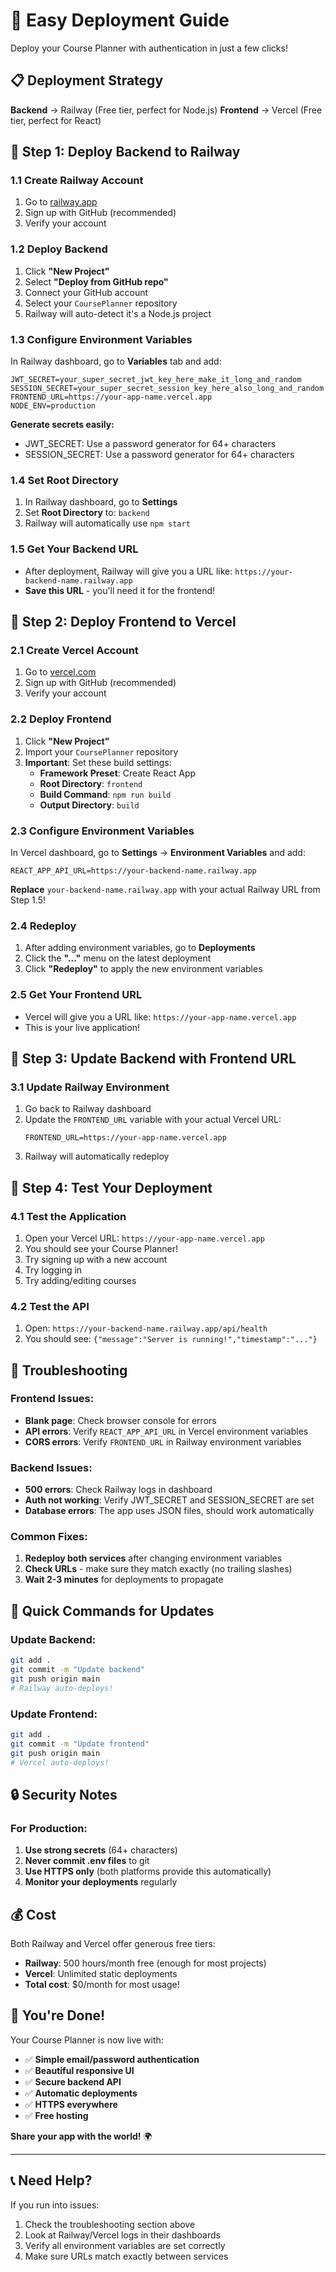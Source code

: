 # 🚀 Easy Deployment Guide

Deploy your Course Planner with authentication in just a few clicks!

## 📋 Deployment Strategy

**Backend** → Railway (Free tier, perfect for Node.js)
**Frontend** → Vercel (Free tier, perfect for React)

## 🎯 Step 1: Deploy Backend to Railway

### 1.1 Create Railway Account
1. Go to [railway.app](https://railway.app)
2. Sign up with GitHub (recommended)
3. Verify your account

### 1.2 Deploy Backend
1. Click **"New Project"**
2. Select **"Deploy from GitHub repo"**
3. Connect your GitHub account
4. Select your `CoursePlanner` repository
5. Railway will auto-detect it's a Node.js project

### 1.3 Configure Environment Variables
In Railway dashboard, go to **Variables** tab and add:

```
JWT_SECRET=your_super_secret_jwt_key_here_make_it_long_and_random
SESSION_SECRET=your_super_secret_session_key_here_also_long_and_random
FRONTEND_URL=https://your-app-name.vercel.app
NODE_ENV=production
```

**Generate secrets easily:**
- JWT_SECRET: Use a password generator for 64+ characters
- SESSION_SECRET: Use a password generator for 64+ characters

### 1.4 Set Root Directory
1. In Railway dashboard, go to **Settings**
2. Set **Root Directory** to: `backend`
3. Railway will automatically use `npm start`

### 1.5 Get Your Backend URL
- After deployment, Railway will give you a URL like: `https://your-backend-name.railway.app`
- **Save this URL** - you'll need it for the frontend!

## 🎯 Step 2: Deploy Frontend to Vercel

### 2.1 Create Vercel Account
1. Go to [vercel.com](https://vercel.com)
2. Sign up with GitHub (recommended)
3. Verify your account

### 2.2 Deploy Frontend
1. Click **"New Project"**
2. Import your `CoursePlanner` repository
3. **Important**: Set these build settings:
   - **Framework Preset**: Create React App
   - **Root Directory**: `frontend`
   - **Build Command**: `npm run build`
   - **Output Directory**: `build`

### 2.3 Configure Environment Variables
In Vercel dashboard, go to **Settings** → **Environment Variables** and add:

```
REACT_APP_API_URL=https://your-backend-name.railway.app
```

**Replace** `your-backend-name.railway.app` with your actual Railway URL from Step 1.5!

### 2.4 Redeploy
1. After adding environment variables, go to **Deployments**
2. Click the **"..."** menu on the latest deployment
3. Click **"Redeploy"** to apply the new environment variables

### 2.5 Get Your Frontend URL
- Vercel will give you a URL like: `https://your-app-name.vercel.app`
- This is your live application!

## 🎯 Step 3: Update Backend with Frontend URL

### 3.1 Update Railway Environment
1. Go back to Railway dashboard
2. Update the `FRONTEND_URL` variable with your actual Vercel URL:
   ```
   FRONTEND_URL=https://your-app-name.vercel.app
   ```
3. Railway will automatically redeploy

## 🎉 Step 4: Test Your Deployment

### 4.1 Test the Application
1. Open your Vercel URL: `https://your-app-name.vercel.app`
2. You should see your Course Planner!
3. Try signing up with a new account
4. Try logging in
5. Try adding/editing courses

### 4.2 Test the API
1. Open: `https://your-backend-name.railway.app/api/health`
2. You should see: `{"message":"Server is running!","timestamp":"..."}`

## 🔧 Troubleshooting

### Frontend Issues:
- **Blank page**: Check browser console for errors
- **API errors**: Verify `REACT_APP_API_URL` in Vercel environment variables
- **CORS errors**: Verify `FRONTEND_URL` in Railway environment variables

### Backend Issues:
- **500 errors**: Check Railway logs in dashboard
- **Auth not working**: Verify JWT_SECRET and SESSION_SECRET are set
- **Database errors**: The app uses JSON files, should work automatically

### Common Fixes:
1. **Redeploy both services** after changing environment variables
2. **Check URLs** - make sure they match exactly (no trailing slashes)
3. **Wait 2-3 minutes** for deployments to propagate

## 🎯 Quick Commands for Updates

### Update Backend:
```bash
git add .
git commit -m "Update backend"
git push origin main
# Railway auto-deploys!
```

### Update Frontend:
```bash
git add .
git commit -m "Update frontend"  
git push origin main
# Vercel auto-deploys!
```

## 🔒 Security Notes

### For Production:
1. **Use strong secrets** (64+ characters)
2. **Never commit .env files** to git
3. **Use HTTPS only** (both platforms provide this automatically)
4. **Monitor your deployments** regularly

## 💰 Cost

Both Railway and Vercel offer generous free tiers:
- **Railway**: 500 hours/month free (enough for most projects)
- **Vercel**: Unlimited static deployments
- **Total cost**: $0/month for most usage!

## 🎉 You're Done!

Your Course Planner is now live with:
- ✅ **Simple email/password authentication**
- ✅ **Beautiful responsive UI**
- ✅ **Secure backend API**
- ✅ **Automatic deployments**
- ✅ **HTTPS everywhere**
- ✅ **Free hosting**

**Share your app with the world!** 🌍

---

## 📞 Need Help?

If you run into issues:
1. Check the troubleshooting section above
2. Look at Railway/Vercel logs in their dashboards
3. Verify all environment variables are set correctly
4. Make sure URLs match exactly between services
